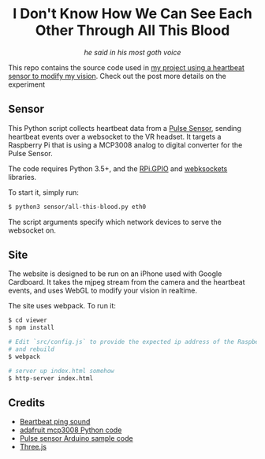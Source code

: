 <div align="center">
    <h1>I Don't Know How We Can See Each Other Through All This Blood</h1>
    <i>he said in his most goth voice</i>
</div>

This repo contains the source code used in [my project using a heartbeat sensor to modify my vision][post]. Check out the post more details on the experiment

## Sensor
This Python script collects heartbeat data from a [Pulse Sensor][pulse], sending heartbeat events over a websocket to the VR headset. It targets a Raspberry Pi that is using a MCP3008 analog to digital converter for the Pulse Sensor.

The code requires Python 3.5+, and the [RPi.GPIO](https://learn.adafruit.com/raspberry-pi-analog-to-digital-converters/mcp3008) and [webksockets](https://pypi.python.org/pypi/websockets) libraries.

To start it, simply run:

```bash
$ python3 sensor/all-this-blood.py eth0
```

The script arguments specify which network devices to serve the websocket on.


## Site
The website is designed to be run on an iPhone used with Google Cardboard. It takes the mjpeg stream from the camera and the heartbeat events, and uses WebGL to modify your vision in realtime.

The site uses webpack. To run it:

```bash
$ cd viewer
$ npm install

# Edit `src/config.js` to provide the expected ip address of the Raspberry pi
# and rebuild
$ webpack

# server up index.html somehow
$ http-server index.html
```

## Credits

* [Beartbeat ping sound](http://freesound.org/people/Benboncan/sounds/63832/)
* [adafruit mcp3008 Python code](http://threejs.org/docs/index.html#Manual/Introduction/Creating_a_scene)
* [Pulse sensor Arduino sample code](https://github.com/WorldFamousElectronics/PulseSensor_Amped_Arduino) 
* [Three.js](http://threejs.org)



[pulse]: http://pulsesensor.com/

[post]: http://blog.mattbierner.com/all-this-blood